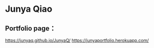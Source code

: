 # Junya Qiao
## Portfolio page： 
https://junyaq.github.io/JunyaQ/
https://junyaportfolio.herokuapp.com/


